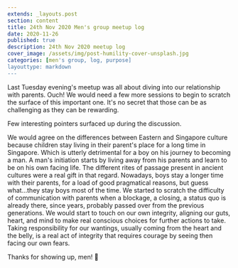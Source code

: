 ```yaml
---
extends: _layouts.post
section: content
title: 24th Nov 2020 Men's group meetup log
date: 2020-11-26
published: true
description: 24th Nov 2020 meetup log
cover_image: /assets/img/post-humility-cover-unsplash.jpg
categories: [men's group, log, purpose]
layouttype: markdown
---
```


Last Tuesday evening's meetup was all about diving into our relationship with parents. Ouch! We would need a few more sessions to begin to scratch the surface of this important one.
It's no secret that those can be as challenging as they can be rewarding.

Few interesting pointers surfaced up during the discussion.

We would agree on the differences between Eastern and Singapore culture because children stay living in their parent's place for a long time in Singapore. Which is utterly detrimental for a boy on his journey to becoming a man. A man's initiation starts by living away from his parents and learn to be on his own facing life. The different rites of passage present in ancient cultures were a real gift in that regard. Nowadays, boys stay a longer time with their parents, for a load of good pragmatical reasons, but guess what...they stay boys most of the time.
We started to scratch the difficulty of communication with parents when a blockage, a closing, a status quo is already there, since years, probably passed over from the previous generations.
We would start to touch on our own integrity, aligning our guts, heart, and mind to make real conscious choices for further actions to take. Taking responsibility for our wantings, usually coming from the heart and the belly, is a real act of integrity that requires courage by seeing then facing our own fears.


Thanks for showing up, men! 👊
